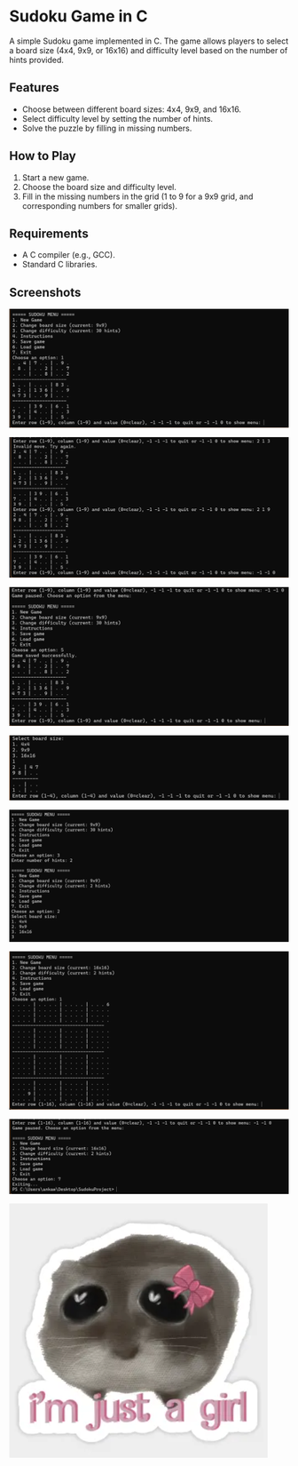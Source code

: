 # Sudoku Game in C

A simple Sudoku game implemented in C. The game allows players to select a board size (4x4, 9x9, or 16x16) and difficulty level based on the number of hints provided.

## Features
- Choose between different board sizes: 4x4, 9x9, and 16x16.
- Select difficulty level by setting the number of hints.
- Solve the puzzle by filling in missing numbers.

## How to Play
1. Start a new game.
2. Choose the board size and difficulty level.
3. Fill in the missing numbers in the grid (1 to 9 for a 9x9 grid, and corresponding numbers for smaller grids).

## Requirements
- A C compiler (e.g., GCC).
- Standard C libraries.

## Screenshots

![Screenshot](https://github.com/ankka812/SudokuProject/blob/main/images/Zrzut%20ekranu%202025-04-30%20230007.png)

![Screenshot](https://github.com/ankka812/SudokuProject/blob/main/images/Zrzut%20ekranu%202025-04-30%20230131.png)

![Screenshot](https://github.com/ankka812/SudokuProject/blob/main/images/Zrzut%20ekranu%202025-04-30%20230153.png)

![Screenshot](https://github.com/ankka812/SudokuProject/blob/main/images/Zrzut%20ekranu%202025-04-30%20230242.png)

![Screenshot](https://github.com/ankka812/SudokuProject/blob/main/images/Zrzut%20ekranu%202025-04-30%20230420.png)

![Screenshot](https://github.com/ankka812/SudokuProject/blob/main/images/Zrzut%20ekranu%202025-04-30%20230431.png)

![Screenshot](https://github.com/ankka812/SudokuProject/blob/main/images/Zrzut%20ekranu%202025-04-30%20230556.png)

![Screenshot](https://github.com/ankka812/SudokuProject/blob/main/images/Zrzut%20ekranu%202025-05-06%20142631.png)

